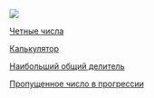 <a href="https://codeclimate.com/github/locorocohi/hexlet-games/maintainability"><img src="https://api.codeclimate.com/v1/badges/405ebe13b8a4dda6df44/maintainability" /></a>

<a href="https://asciinema.org/a/1VzT7eXEpCZFaUpMxaOexlgQ1">Четные числа</a>

<a href="https://asciinema.org/a/PbxX5ZljxX4C1zJB12jione3W">Калькулятор</a>

<a href="https://asciinema.org/a/HjmmJbuV4Ic235ldDgTkeGwaU">Наибольший общий делитель</a>

<a href="https://asciinema.org/a/3GdwZ9ejfHwJZSzQIJvRvXpI4">Пропущенное число в прогрессии</a>
